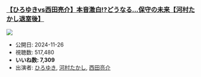 ### [【ひろゆきvs西田亮介】本音激白!?どうなる…保守の未来【河村たかし退室後】](https://www.youtube.com/watch?v=EDTrar5gQ5U)
[![](https://img.youtube.com/vi/EDTrar5gQ5U/sddefault.jpg)](https://www.youtube.com/watch?v=EDTrar5gQ5U)
-   公開日: 2024-11-26
-   視聴数: 517,480
-   **いいね数: 7,309**
-   出演者: [ひろゆき](/rehacq_fan/people/ひろゆき "wikilink"), [河村たかし](/rehacq_fan/people/河村たかし "wikilink"), [西田亮介](/rehacq_fan/people/西田亮介 "wikilink")
